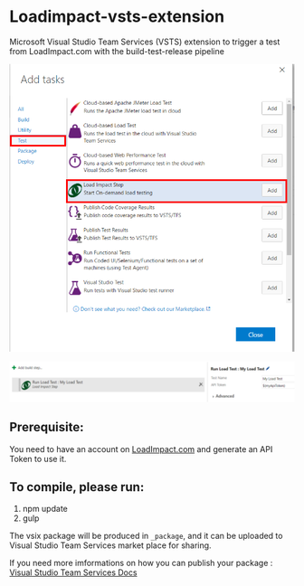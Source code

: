# Loadimpact-vsts-extension
Microsoft Visual Studio Team Services (VSTS) extension to trigger a test from LoadImpact.com with the build-test-release pipeline

![Build Task](./imgs/Screenshot1.png)

![Conf](./imgs/Screenshot2.png)

## Prerequisite:

You need to have an account on [LoadImpact.com](https://loadimpact.com/) and generate an API Token to use it.

## To compile, please run:
1. npm update
1. gulp

The vsix package will be produced in `_package`, and it can be uploaded to Visual Studio Team Services market place for sharing. 

If you need more imformations on how you can publish your package : [Visual Studio Team Services Docs](https://www.visualstudio.com/docs/integrate/extensions/publish/overview#upload)
